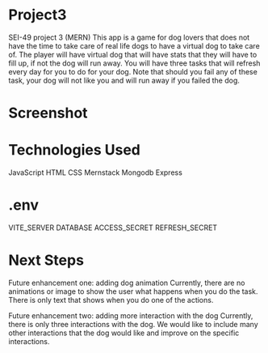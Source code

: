 # Project3

SEI-49 project 3 (MERN)
This app is a game for dog lovers that does not have the time to take care of real life dogs to have a virtual dog to take care of. The player will have virtual dog that will have stats that they will have to fill up, if not the dog will run away. You will have three tasks that will refresh every day for you to do for your dog. Note that should you fail any of these task, your dog will not like you and will run away if you failed the dog.

# Screenshot

# Technologies Used

JavaScript
HTML
CSS
Mernstack
Mongodb
Express

# .env

VITE_SERVER
DATABASE
ACCESS_SECRET
REFRESH_SECRET

# Next Steps

Future enhancement one: adding dog animation
Currently, there are no animations or image to show the user what happens when you do the task. There is only text that shows when you do one of the actions.

Future enhancement two: adding more interaction with the dog
Currently, there is only three interactions with the dog. We would like to include many other interactions that the dog would like and improve on the specific interactions.
